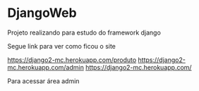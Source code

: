 # DjangoWeb
Projeto realizando para estudo do framework django


Segue link para ver como ficou o site 

https://django2-mc.herokuapp.com/produto
https://django2-mc.herokuapp.com/admin
https://django2-mc.herokuapp.com/

Para acessar área admin 
